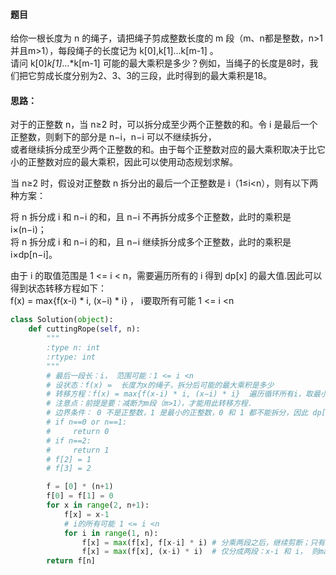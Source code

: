 #### 题目
给你一根长度为 n 的绳子，请把绳子剪成整数长度的 m 段（m、n都是整数，n>1并且m>1），每段绳子的长度记为 k[0],k[1]...k[m-1] 。  
请问 k[0]*k[1]*...*k[m-1] 可能的最大乘积是多少？例如，当绳子的长度是8时，我们把它剪成长度分别为2、3、3的三段，此时得到的最大乘积是18。

#### 思路：  
对于的正整数 n，当 n≥2 时，可以拆分成至少两个正整数的和。令 i 是最后一个正整数，则剩下的部分是 n−i，n−i 可以不继续拆分，  
或者继续拆分成至少两个正整数的和。由于每个正整数对应的最大乘积取决于比它小的正整数对应的最大乘积，因此可以使用动态规划求解。

当 n≥2 时，假设对正整数 n 拆分出的最后一个正整数是 i（1≤i<n），则有以下两种方案：  

将 n 拆分成 i 和 n−i 的和，且 n−i 不再拆分成多个正整数，此时的乘积是 i×(n−i)；  
将 n 拆分成 i 和 n−i 的和，且 n−i 继续拆分成多个正整数，此时的乘积是 i×dp[n−i]。  

由于 i 的取值范围是 1 <= i < n，需要遍历所有的 i 得到 dp[x] 的最大值.因此可以得到状态转移方程如下：  
f(x) = max{f(x-i) * i, (x−i) * i}  ， i要取所有可能 1 <= i <n



```python
class Solution(object):
    def cuttingRope(self, n):
        """
        :type n: int
        :rtype: int
        """
        # 最后一段长：i， 范围可能：1 <= i <n
        # 设状态：f(x) =  长度为x的绳子，拆分后可能的最大乘积是多少
        # 转移方程：f(x) = max{f(x-i) * i, (x−i) * i}  遍历循环所有i，取最小值；
        # 注意点：前提是要：减断为m段（m>1），才能用此转移方程.
        # 边界条件： 0 不是正整数，1 是最小的正整数，0 和 1 都不能拆分，因此 dp[0]=dp[1]=0。
        # if n==0 or n==1:
        #     return 0
        # if n==2:
        #     return 1
        # f[2] = 1
        # f[3] = 2

        f = [0] * (n+1)
        f[0] = f[1] = 0
        for x in range(2, n+1):
            f[x] = x-1
            # i的所有可能 1 <= i <n
            for i in range(1, n):
                f[x] = max(f[x], f[x-i] * i) # 分乘两段之后，继续剪断；只有继续减断，才能用此方程
                f[x] = max(f[x], (x-i) * i)  # 仅分成两段：x-i 和 i， 则max{(x-i) * i}
        return f[n]

```
